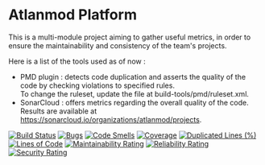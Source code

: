# Atlanmod Platform

This is a multi-module project aiming to gather useful metrics, in order to ensure the maintainability and consistency of the team's projects.

Here is a list of the tools used as of now :
- PMD plugin : detects code duplication and asserts the quality of the code by checking violations to specified rules. <br />
To change the ruleset, update the file at build-tools/pmd/ruleset.xml. 
- SonarCloud : offers metrics regarding the overall quality of the code. Results are available at https://sonarcloud.io/organizations/atlanmod/projects.

[![Build Status](https://travis-ci.org/atlanmod/atlanmod-platform.svg?branch=master)](https://travis-ci.org/atlanmod/atlanmod-platform)
[![Bugs](https://sonarcloud.io/api/project_badges/measure?project=org.atlanmod.platform%3Aplatform&metric=bugs)](https://sonarcloud.io/dashboard?id=org.atlanmod.platform%3Aplatform)
[![Code Smells](https://sonarcloud.io/api/project_badges/measure?project=org.atlanmod.platform%3Aplatform&metric=code_smells)](https://sonarcloud.io/dashboard?id=org.atlanmod.platform%3Aplatform)
[![Coverage](https://sonarcloud.io/api/project_badges/measure?project=org.atlanmod.platform%3Aplatform&metric=coverage)](https://sonarcloud.io/dashboard?id=org.atlanmod.platform%3Aplatform)
[![Duplicated Lines (%)](https://sonarcloud.io/api/project_badges/measure?project=org.atlanmod.platform%3Aplatform&metric=duplicated_lines_density)](https://sonarcloud.io/dashboard?id=org.atlanmod.platform%3Aplatform)
[![Lines of Code](https://sonarcloud.io/api/project_badges/measure?project=org.atlanmod.platform%3Aplatform&metric=ncloc)](https://sonarcloud.io/dashboard?id=org.atlanmod.platform%3Aplatform)
[![Maintainability Rating](https://sonarcloud.io/api/project_badges/measure?project=org.atlanmod.platform%3Aplatform&metric=sqale_rating)](https://sonarcloud.io/dashboard?id=org.atlanmod.platform%3Aplatform)
[![Reliability Rating](https://sonarcloud.io/api/project_badges/measure?project=org.atlanmod.platform%3Aplatform&metric=reliability_rating)](https://sonarcloud.io/dashboard?id=org.atlanmod.platform%3Aplatform)
[![Security Rating](https://sonarcloud.io/api/project_badges/measure?project=org.atlanmod.platform%3Aplatform&metric=security_rating)](https://sonarcloud.io/dashboard?id=org.atlanmod.platform%3Aplatform)
